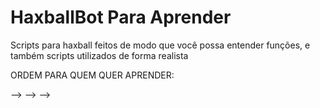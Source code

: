 # HaxballBot Para Aprender
Scripts para haxball feitos de modo que você possa entender funções, e também scripts utilizados de forma realista

ORDEM PARA QUEM QUER APRENDER:

-->
-->
-->
